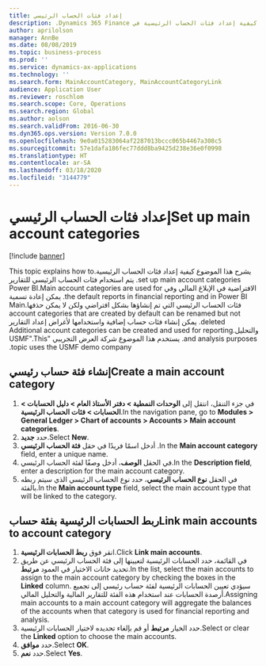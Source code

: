 ```yaml
---
title: إعداد فئات الحساب الرئيسي
description: يشرح هذا الموضوع كيفية إعداد ‏‫فئات الحساب الرئيسية في Dynamics 365 Finance.
author: aprilolson
manager: AnnBe
ms.date: 08/08/2019
ms.topic: business-process
ms.prod: ''
ms.service: dynamics-ax-applications
ms.technology: ''
ms.search.form: MainAccountCategory, MainAccountCategoryLink
audience: Application User
ms.reviewer: roschlom
ms.search.scope: Core, Operations
ms.search.region: Global
ms.author: aolson
ms.search.validFrom: 2016-06-30
ms.dyn365.ops.version: Version 7.0.0
ms.openlocfilehash: 9e0a015283064af2287013bccc065b4467a308c5
ms.sourcegitcommit: 57e1dafa186fec77ddd8ba9425d238e36e0f0998
ms.translationtype: HT
ms.contentlocale: ar-SA
ms.lasthandoff: 03/18/2020
ms.locfileid: "3144779"
---
```

# <a name="set-up-main-account-categories"></a><span data-ttu-id="bc2bf-103">إعداد فئات الحساب الرئيسي</span><span class="sxs-lookup"><span data-stu-id="bc2bf-103">Set up main account categories</span></span>

[!include [banner](../../includes/banner.md)]

<span data-ttu-id="bc2bf-104">يشرح هذا الموضوع كيفية إعداد ‏‫فئات الحساب الرئيسية.</span><span class="sxs-lookup"><span data-stu-id="bc2bf-104">This topic explains how to set up main account categories.</span></span> <span data-ttu-id="bc2bf-105">يتم استخدام فئات الحساب الرئيسي للتقارير الافتراضية في الإبلاغ المالي وفي Power BI.</span><span class="sxs-lookup"><span data-stu-id="bc2bf-105">Main account categories are used for the default reports in financial reporting and in Power BI.</span></span> <span data-ttu-id="bc2bf-106">يمكن إعادة تسمية فئات الحساب الرئيسي التي تم إنشاؤها بشكل افتراضي ولكن لا يمكن حذفها.</span><span class="sxs-lookup"><span data-stu-id="bc2bf-106">Main account categories that are created by default can be renamed but not deleted.</span></span> <span data-ttu-id="bc2bf-107">يمكن إنشاء فئات حساب إضافية واستخدامها لأغراض إعداد التقارير والتحليل.</span><span class="sxs-lookup"><span data-stu-id="bc2bf-107">Additional account categories can be created and used for reporting and analysis purposes.</span></span> <span data-ttu-id="bc2bf-108">يستخدم هذا الموضوع شركة العرض التجريبي "USMF".</span><span class="sxs-lookup"><span data-stu-id="bc2bf-108">This topic uses the USMF demo company.</span></span>

## <a name="create-a-main-account-category"></a><span data-ttu-id="bc2bf-109">إنشاء فئة حساب رئيسي</span><span class="sxs-lookup"><span data-stu-id="bc2bf-109">Create a main account category</span></span>
1. <span data-ttu-id="bc2bf-110">في جزء التنقل، انتقل إلى **الوحدات النمطية > دفتر الأستاذ العام > دليل الحسابات > الحسابات > فئات الحساب الرئيسية‬**.</span><span class="sxs-lookup"><span data-stu-id="bc2bf-110">In the navigation pane, go to **Modules > General Ledger > Chart of accounts > Accounts > Main account categories**.</span></span>
2. <span data-ttu-id="bc2bf-111">حدد **جديد**.</span><span class="sxs-lookup"><span data-stu-id="bc2bf-111">Select **New**.</span></span>
3. <span data-ttu-id="bc2bf-112">أدخل اسمًا فريدًا في حقل **فئة الحساب الرئيسي** .</span><span class="sxs-lookup"><span data-stu-id="bc2bf-112">In the **Main account category** field, enter a unique name.</span></span>
4. <span data-ttu-id="bc2bf-113">في الحقل **الوصف**، أدخل وصفًا لفئة الحساب الرئيسي.</span><span class="sxs-lookup"><span data-stu-id="bc2bf-113">In the **Description field**, enter a description for the main account category.</span></span>
5. <span data-ttu-id="bc2bf-114">في الحقل **نوع الحساب الرئيسي**، حدد نوع الحساب الرئيسي الذي سيتم ربطه بالفئة.</span><span class="sxs-lookup"><span data-stu-id="bc2bf-114">In the **Main account type** field, select the main account type that will be linked to the category.</span></span>

## <a name="link-main-accounts-to-account-category"></a><span data-ttu-id="bc2bf-115">ربط الحسابات الرئيسية بفئة حساب</span><span class="sxs-lookup"><span data-stu-id="bc2bf-115">Link main accounts to account category</span></span>
1. <span data-ttu-id="bc2bf-116">انقر فوق **ربط الحسابات الرئيسية**.</span><span class="sxs-lookup"><span data-stu-id="bc2bf-116">Click **Link main accounts**.</span></span>
2. <span data-ttu-id="bc2bf-117">في القائمة، حدد الحسابات الرئيسية لتعيينها إلى فئة الحساب الرئيسي عن طريق تحديد خانات الاختيار في العمود **مرتبط**.</span><span class="sxs-lookup"><span data-stu-id="bc2bf-117">In the list, select the main accounts to assign to the main account category by checking the boxes in the **Linked** column.</span></span> <span data-ttu-id="bc2bf-118">سيؤدي تعيين الحسابات الرئيسية لفئة حساب رئيسي إلى تجميع أرصدة الحسابات عند استخدام هذه الفئة للتقارير المالية والتحليل المالي.</span><span class="sxs-lookup"><span data-stu-id="bc2bf-118">Assigning main accounts to a main account category will aggregate the balances of the accounts when that category is used for financial reporting and analysis.</span></span>  
3. <span data-ttu-id="bc2bf-119">حدد الخيار **مرتبط** أو قم بإلغاء تحديده لاختيار الحسابات الرئيسية.</span><span class="sxs-lookup"><span data-stu-id="bc2bf-119">Select or clear the **Linked** option to choose the main accounts.</span></span>
4. <span data-ttu-id="bc2bf-120">حدد **موافق**.</span><span class="sxs-lookup"><span data-stu-id="bc2bf-120">Select **OK**.</span></span>
5. <span data-ttu-id="bc2bf-121">حدد **نعم**.</span><span class="sxs-lookup"><span data-stu-id="bc2bf-121">Select **Yes**.</span></span>
